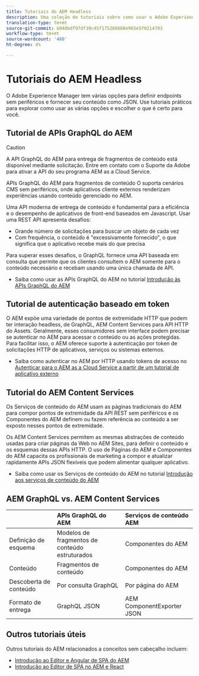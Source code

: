 ```yaml
---
title: Tutoriais do AEM Headless
description: Uma coleção de tutoriais sobre como usar o Adobe Experience Manager as a Headless CMS.
translation-type: tm+mt
source-git-commit: b040bdf97df39c45f175288608e965e5f0214703
workflow-type: tm+mt
source-wordcount: '460'
ht-degree: 4%

---
```



# Tutoriais do AEM Headless

O Adobe Experience Manager tem várias opções para definir endpoints sem periféricos e fornecer seu conteúdo como JSON. Use tutoriais práticos para explorar como usar as várias opções e escolher o que é certo para você.

## Tutorial de APIs GraphQL do AEM

>[!CAUTION]
>
> A API GraphQL do AEM para entrega de fragmentos de conteúdo está disponível mediante solicitação.
> Entre em contato com o Suporte da Adobe para ativar a API do seu programa AEM as a Cloud Service.

APIs GraphQL do AEM para fragmentos de conteúdo
O suporta cenários CMS sem periféricos, onde aplicativos cliente externos renderizam experiências usando conteúdo gerenciado no AEM.

Uma API moderna de entrega de conteúdo é fundamental para a eficiência e o desempenho de aplicativos de front-end baseados em Javascript. Usar uma REST API apresenta desafios:

* Grande número de solicitações para buscar um objeto de cada vez
* Com frequência, o conteúdo é &quot;excessivamente fornecido&quot;, o que significa que o aplicativo recebe mais do que precisa

Para superar esses desafios, o GraphQL fornece uma API baseada em consulta que permite que os clientes consultem o AEM somente para o conteúdo necessário e recebam usando uma única chamada de API.

* Saiba como usar as APIs GraphQL do AEM no tutorial [Introdução às APIs GraphQL do AEM](./graphql/overview.md)

## Tutorial de autenticação baseado em token

O AEM expõe uma variedade de pontos de extremidade HTTP que podem ter interação headless, de GraphQL, AEM Content Services para API HTTP do Assets. Geralmente, esses consumidores sem interface podem precisar se autenticar no AEM para acessar o conteúdo ou as ações protegidas. Para facilitar isso, o AEM oferece suporte à autenticação por token de solicitações HTTP de aplicativos, serviços ou sistemas externos.

* Saiba como autenticar no AEM por HTTP usando tokens de acesso no [Autenticar para o AEM as a Cloud Service a partir de um tutorial de aplicativo externo](./authentication/overview.md)

## Tutorial do AEM Content Services

Os Serviços de conteúdo do AEM usam as páginas tradicionais do AEM para compor pontos de extremidade da API REST sem periféricos e os Componentes do AEM definem ou fazem referência ao conteúdo a ser exposto nesses pontos de extremidade.

Os AEM Content Services permitem as mesmas abstrações de conteúdo usadas para criar páginas da Web no AEM Sites, para definir o conteúdo e os esquemas dessas APIs HTTP. O uso de Páginas do AEM e Componentes do AEM capacita os profissionais de marketing a compor e atualizar rapidamente APIs JSON flexíveis que podem alimentar qualquer aplicativo.

* Saiba como usar os Serviços de conteúdo do AEM no tutorial [Introdução aos serviços de conteúdo do AEM](./content-services/overview.md)

## AEM GraphQL vs. AEM Content Services

|  | APIs GraphQL do AEM | Serviços de conteúdo AEM |
|--------------------------------|:-----------------|:---------------------|
| Definição de esquema | Modelos de fragmentos de conteúdo estruturados | Componentes do AEM |
| Conteúdo | Fragmentos de conteúdo | Componentes do AEM |
| Descoberta de conteúdo | Por consulta GraphQL | Por página do AEM |
| Formato de entrega | GraphQL JSON | AEM ComponentExporter JSON |

## Outros tutoriais úteis

Outros tutoriais do AEM relacionados a conceitos sem cabeçalho incluem:

* [Introdução ao Editor e Angular de SPA do AEM](https://experienceleague.adobe.com/docs/experience-manager-learn/spa-angular-tutorial/overview.html)
* [Introdução ao Editor de SPA no AEM e React](https://experienceleague.adobe.com/docs/experience-manager-learn/spa-react-tutorial/overview.html)